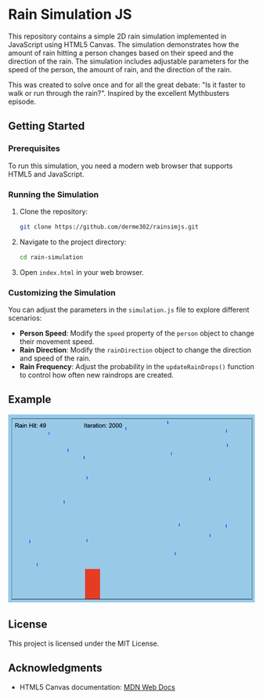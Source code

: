 # Rain Simulation JS

This repository contains a simple 2D rain simulation implemented in JavaScript using HTML5 Canvas. The simulation demonstrates how the amount of rain hitting a person changes based on their speed and the direction of the rain. The simulation includes adjustable parameters for the speed of the person, the amount of rain, and the direction of the rain.

This was created to solve once and for all the great debate: "Is it faster to walk or run through the rain?". Inspired by the excellent Mythbusters episode.

## Getting Started

### Prerequisites

To run this simulation, you need a modern web browser that supports HTML5 and JavaScript.

### Running the Simulation

1. Clone the repository:
    ```bash
    git clone https://github.com/derme302/rainsimjs.git
    ```
2. Navigate to the project directory:
    ```bash
    cd rain-simulation
    ```
3. Open `index.html` in your web browser.

### Customizing the Simulation

You can adjust the parameters in the `simulation.js` file to explore different scenarios:

- **Person Speed**: Modify the `speed` property of the `person` object to change their movement speed.
- **Rain Direction**: Modify the `rainDirection` object to change the direction and speed of the rain.
- **Rain Frequency**: Adjust the probability in the `updateRainDrops()` function to control how often new raindrops are created.

## Example

![Rain Simulation Screenshot](screenshot.png)

## License

This project is licensed under the MIT License.

## Acknowledgments

- HTML5 Canvas documentation: [MDN Web Docs](https://developer.mozilla.org/en-US/docs/Web/API/Canvas_API)
